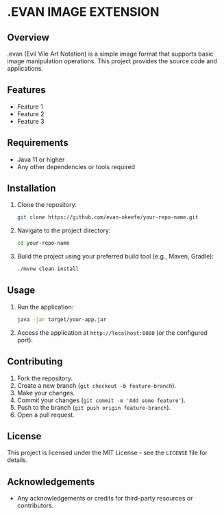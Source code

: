 # .EVAN IMAGE EXTENSION

## Overview
.evan (Evil Vile Art Notation) is a simple image format that supports basic image manipulation operations. This project provides the source code and applications.

## Features
- Feature 1
- Feature 2
- Feature 3

## Requirements
- Java 11 or higher
- Any other dependencies or tools required

## Installation
1. Clone the repository:
    ```sh
    git clone https://github.com/evan-okeefe/your-repo-name.git
    ```
2. Navigate to the project directory:
    ```sh
    cd your-repo-name
    ```
3. Build the project using your preferred build tool (e.g., Maven, Gradle):
    ```sh
    ./mvnw clean install
    ```

## Usage
1. Run the application:
    ```sh
    java -jar target/your-app.jar
    ```
2. Access the application at `http://localhost:8080` (or the configured port).

## Contributing
1. Fork the repository.
2. Create a new branch (`git checkout -b feature-branch`).
3. Make your changes.
4. Commit your changes (`git commit -m 'Add some feature'`).
5. Push to the branch (`git push origin feature-branch`).
6. Open a pull request.

## License
This project is licensed under the MIT License - see the `LICENSE` file for details.

## Acknowledgements
- Any acknowledgements or credits for third-party resources or contributors.